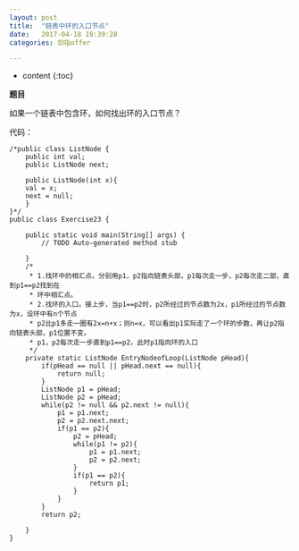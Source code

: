 ```yaml
---
layout: post
title:  "链表中环的入口节点"
date:   2017-04-18 19:39:28
categories: 剑指offer

---
```


* content
{:toc}

**题目**

如果一个链表中包含环，如何找出环的入口节点？

代码：

	/*public class ListNode {
		public int val;
		public ListNode next;

		public ListNode(int x){
		val = x;
		next = null;
		}
	}*/
	public class Exercise23 {

		public static void main(String[] args) {
			// TODO Auto-generated method stub

		}
		/*
		 * 1.找环中的相汇点。分别用p1，p2指向链表头部，p1每次走一步，p2每次走二部，直到p1==p2找到在
		 * 环中相汇点。
		 * 2.找环的入口。接上步，当p1==p2时，p2所经过的节点数为2x，p1所经过的节点数为x，设环中有n个节点
		 * p2比p1多走一圈有2x=n+x；则n=x，可以看出p1实际走了一个环的步数，再让p2指向链表头部，p1位置不变。
		 * p1，p2每次走一步直到p1==p2，此时p1指向环的入口
		 */
		private static ListNode EntryNodeofLoop(ListNode pHead){
			if(pHead == null || pHead.next == null){
				return null;
			}
			ListNode p1 = pHead;
			ListNode p2 = pHead;
			while(p2 != null && p2.next != null){
				p1 = p1.next;
				p2 = p2.next.next;
				if(p1 == p2){
					p2 = pHead;
					while(p1 != p2){
						p1 = p1.next;
						p2 = p2.next;
					}
					if(p1 == p2){
						return p1;
					}
				}			
			}
			return p2;
			
		}
	}
